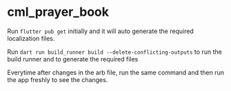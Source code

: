 # cml_prayer_book

Run 
```flutter pub get```
initially and it will auto generate the required localization files. 

Run 
```dart run build_runner build --delete-conflicting-outputs``` 
to run the build runner and to generate the required files

Everytime after changes in the arb file, run the same command and then run the app freshly to see the changes.
